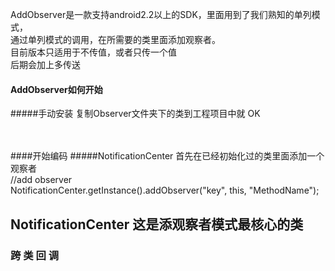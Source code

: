 AddObserver是一款支持android2.2以上的SDK，里面用到了我们熟知的单列模式，<br>
通过单列模式的调用，在所需要的类里面添加观察者。<br>
目前版本只适用于不传值，或者只传一个值<br>
后期会加上多传送<br>

#### AddObserver如何开始
#####手动安装
复制Observer文件夹下的类到工程项目中就 OK <br><br><br>

####开始编码
#####NotificationCenter
首先在已经初始化过的类里面添加一个观察者<br>
    //add observer    
    NotificationCenter.getInstance().addObserver("key", this, "MethodName");     


NotificationCenter   这是添观察者模式最核心的类
------

### 跨 类 回 调
